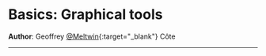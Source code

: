 # Basics: Graphical tools

**Author**: Geoffrey [@Meltwin](https://github.com/Meltwin){:target="_blank"} Côte

---

